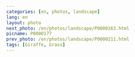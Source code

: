 ```yaml
---
categories: [en, photos, landscape]
lang: en
layout: photo
next_photo: /en/photos/landscape/P0000163.html
picname: P0000177
prev_photo: /en/photos/landscape/P0000211.html
tags: [Giraffe, Grass]
---
```

